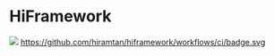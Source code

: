 # HiFramework

![](https://github.com/hiramtan/hiframework/workflows/.github/workflows/main.yml/badge.svg)
https://github.com/hiramtan/hiframework/workflows/ci/badge.svg
